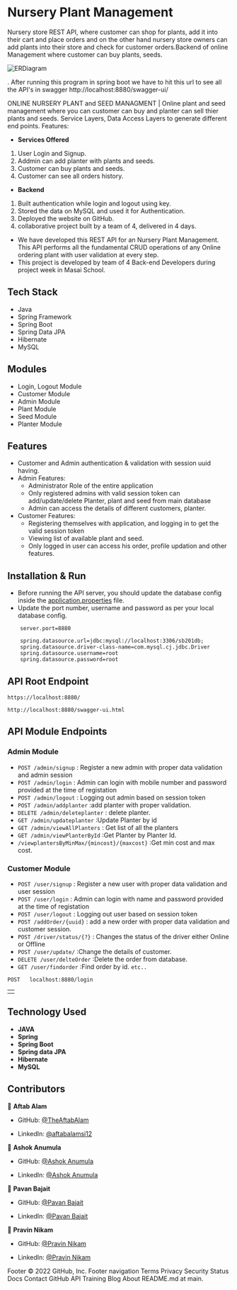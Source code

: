 
# Nursery Plant Management
Nursery store REST API, where customer can shop for plants, add it into their cart and place orders and on the other hand nursery store owners can add plants into their store and check for customer orders.Backend of online Management where customer can buy plants, seeds.


![ERDiagram](https://user-images.githubusercontent.com/102217871/193451780-26ce45b3-a1bf-49d2-bb82-8424d6357f57.png)


. After running this program in spring boot we have to hit this url to see all the API's in swagger 
http://localhost:8880/swagger-ui/

ONLINE NURSERY PLANT and SEED MANAGMENT | Online plant and seed management where you can customer can buy and planter can sell thier plants and seeds. 
Service Layers, Data Access Layers to generate different end points. Features:

- **Services Offered**
1. User Login and Signup.
2. Addmin can add planter with plants and seeds.
3. Customer can buy plants and seeds.
4. Customer can see all orders history.

- **Backend**
1. Built authentication while login and logout using key.
2. Stored the data on MySQL and used it for Authentication.
3. Deployed the website on GitHub.
4. collaborative project built by a team of 4, delivered in 4 days.




* We have developed this REST API for an Nursery Plant Management. This API performs all the fundamental CRUD operations of any Online ordering plant with user validation at every step.
* This project is developed by team of 4 Back-end Developers during project week in Masai School. 

## Tech Stack

* Java
* Spring Framework
* Spring Boot
* Spring Data JPA
* Hibernate
* MySQL

## Modules

* Login, Logout Module
* Customer Module
* Admin Module
* Plant Module
* Seed Module
* Planter Module


## Features

* Customer and Admin authentication & validation with session uuid having.
* Admin Features:
    * Administrator Role of the entire application
    * Only registered admins with valid session token can add/update/delete Planter, plant and seed from main database
    * Admin can access the details of different customers, planter.
* Customer Features:
    * Registering themselves with application, and logging in to get the valid session token
    * Viewing list of available plant and seed.
    * Only logged in user can access his order, profile updation and other features.



## Installation & Run

* Before running the API server, you should update the database config inside the [application.properties](E-Commerce-Backend\src\main\resources\application.properties) file. 
* Update the port number, username and password as per your local database config.

```
    server.port=8880

    spring.datasource.url=jdbc:mysql://localhost:3306/sb201db;
    spring.datasource.driver-class-name=com.mysql.cj.jdbc.Driver
    spring.datasource.username=root
    spring.datasource.password=root

```

## API Root Endpoint

`https://localhost:8880/`

`http://localhost:8880/swagger-ui.html`


## API Module Endpoints




### Admin Module

* `POST /admin/signup` : Register a new admin with proper data validation and admin session
* `POST /admin/login` : Admin can login with mobile number and password provided at the time of registation
* `POST /admin/logout` : Logging out admin based on session token
* `POST /admin/addplanter` :add planter with proper validation.
* `DELETE /admin/deleteplanter` : delete planter.
* `GET /admin/updateplanter` :Update Planter by id
* `GET /admin/viewAllPlanters` : Get list of all the planters
* `GET /admin/viewPlanterById` :Get Planter by Planter Id.
* `/viewplantersByMinMax/{mincost}/{maxcost}` :Get min cost and max cost.


### Customer Module

* `POST /user/signup` : Register a new user with proper data validation and user session
* `POST /user/login` : Admin can login with name and password provided at the time of registation
* `POST /user/logout` : Logging out user based on session token
* `POST /addOrder/{uuid}` : add a new order with proper data validation and customer session.
* `POST /driver/status/{?}` : Changes the status of the driver either Online or Offline
* `POST /user/update/` :Change the details of customer.
* `DELETE /user/delteOrder` :Delete the order from database.
* `GET /user/findorder` :Find order by id.
`etc..`

`POST   localhost:8880/login`

<table>
<tr>
<td>
<!-- We were a team of 4 from the Masai Web-18 batch. We worked on creating REST API and writing business logic for an E-commerce application. Our project performs fundamental operations of an e-commerce website, where our customer's data is validated, mapped, processed with business logic & persisted in the database. -->
  </td>
</tr>

</table>

## Technology Used

- **JAVA**
- **Spring**
- **Spring Boot**
- **Spring data JPA**
- **Hibernate**
- **MySQL**


## Contributors
👤 **Aftab Alam**

- GitHub: [@TheAftabAlam](https://github.com/Theaftabalam)

- LinkedIn: [@aftabalamsi12](https://www.linkedin.com/in/aftabalamsi12/)

👤 **Ashok Anumula**

- GitHub: [@Ashok Anumula](https://github.com/Anumulaashok)

- LinkedIn: [@Ashok Anumula](https://www.linkedin.com/in/ashoksmart143/)

👤 **Pavan Bajait**

- GitHub: [@Pavan Bajait](https://github.com/pavanbajait)

- LinkedIn: [@Pavan Bajait](https://www.linkedin.com/in/pavan-bajait/)


👤 **Pravin Nikam**

- GitHub: [@Pravin Nikam](https://github.com/pravindnikam07)

- LinkedIn: [@Pravin Nikam](https://www.linkedin.com/in/pravindnikam07/)



Footer
© 2022 GitHub, Inc.
Footer navigation
Terms
Privacy
Security
Status
Docs
Contact GitHub
API
Training
Blog
About
README.md at main.
